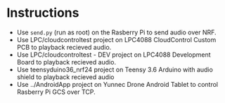 # Instructions

- Use `send.py` (run as root) on the Rasberry Pi to send audio over NRF.
- Use LPC/cloudcontroltest project on LPC4088 CloudControl Custom PCB to playback recieved audio.
- Use LPC/cloudcontroltest - DEV project on LPC4088 Development Board to playback recieved audio.
- Use teensyduino36_nrf24 project on Teensy 3.6 Arduino with audio shield to playback recieved audio
- Use ../AndroidApp project on Yunnec Drone Android Tablet to control Rasberry Pi GCS over TCP.
